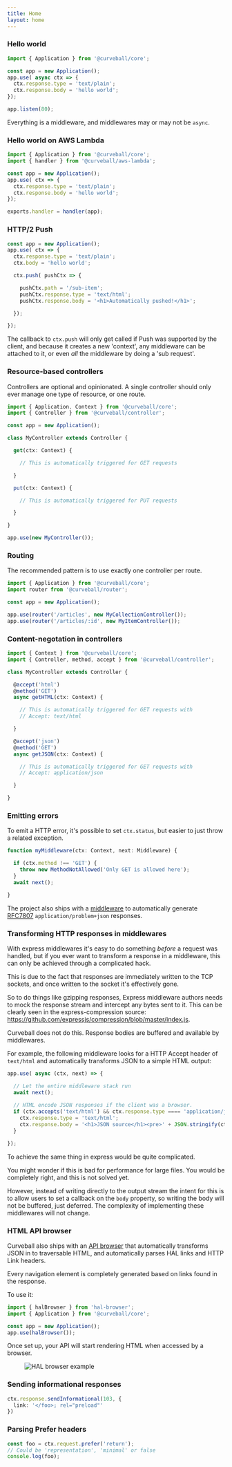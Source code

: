 ```yaml
---
title: Home
layout: home
---
```


### Hello world

```typescript
import { Application } from '@curveball/core';

const app = new Application();
app.use( async ctx => {
  ctx.response.type = 'text/plain';
  ctx.response.body = 'hello world';
});

app.listen(80);
```

Everything is a middleware, and middlewares may or may not be `async`.

### Hello world on AWS Lambda

```typescript
import { Application } from '@curveball/core';
import { handler } from '@curveball/aws-lambda';

const app = new Application();
app.use( ctx => {
  ctx.response.type = 'text/plain';
  ctx.response.body = 'hello world';
});

exports.handler = handler(app);
```

### HTTP/2 Push

```typescript
const app = new Application();
app.use( ctx => {
  ctx.response.type = 'text/plain';
  ctx.body = 'hello world';

  ctx.push( pushCtx => {

    pushCtx.path = '/sub-item';
    pushCtx.response.type = 'text/html';
    pushCtx.response.body = '<h1>Automatically pushed!</h1>';

  });

});
```

The callback to `ctx.push` will only get called if Push was supported by the
client, and because it creates a new 'context', any middleware can be attached
to it, or even *all* the middleware by doing a 'sub request'.


### Resource-based controllers

Controllers are optional and opinionated. A single controller should only ever
manage one type of resource, or one route.


```typescript
import { Application, Context } from '@curveball/core';
import { Controller } from '@curveball/controller';

const app = new Application();

class MyController extends Controller {

  get(ctx: Context) {

    // This is automatically triggered for GET requests

  }

  put(ctx: Context) {

    // This is automatically triggered for PUT requests

  }

}

app.use(new MyController());
```

### Routing

The recommended pattern is to use exactly one controller per route.

```typescript
import { Application } from '@curveball/core';
import router from '@curveball/router';

const app = new Application();

app.use(router('/articles', new MyCollectionController());
app.use(router('/articles/:id', new MyItemController());
```

### Content-negotation in controllers

```typescript
import { Context } from '@curveball/core';
import { Controller, method, accept } from '@curveball/controller';

class MyController extends Controller {

  @accept('html')
  @method('GET')
  async getHTML(ctx: Context) {

    // This is automatically triggered for GET requests with
    // Accept: text/html

  }

  @accept('json')
  @method('GET')
  async getJSON(ctx: Context) {

    // This is automatically triggered for GET requests with
    // Accept: application/json

  }

}
```

### Emitting errors

To emit a HTTP error, it's possible to set `ctx.status`, but easier to just
throw a related exception.


```typescript
function myMiddleware(ctx: Context, next: Middleware) {

  if (ctx.method !== 'GET') {
    throw new MethodNotAllowed('Only GET is allowed here');
  }
  await next();

}
```

The project also ships with a [middleware][5] to automatically generate
[RFC7807][4] `application/problem+json` responses.

### Transforming HTTP responses in middlewares

With express middlewares it's easy to do something *before* a request was
handled, but if you ever want to transform a response in a middleware, this
can only be achieved through a complicated hack.

This is due to the fact that responses are immediately written to the TCP
sockets, and once written to the socket it's effectively gone.

So to do things like gzipping responses, Express middleware authors needs to
mock the response stream and intercept any bytes sent to it. This can be
clearly seen in the express-compression source:
<https://github.com/expressjs/compression/blob/master/index.js>.

Curveball does not do this. Response bodies are buffered and available by
middlewares.

For example, the following middleware looks for a HTTP Accept header of
`text/html` and automatically transforms JSON to a simple HTML output:

```typescript
app.use( async (ctx, next) => {

  // Let the entire middleware stack run
  await next();
 
  // HTML encode JSON responses if the client was a browser.
  if (ctx.accepts('text/html') && ctx.response.type ==== 'application/json') {
    ctx.response.type = 'text/html';
    ctx.response.body = '<h1>JSON source</h1><pre>' + JSON.stringify(ctx.response.body) + '</pre>';
  }

});
```

To achieve the same thing in express would be quite complicated.

You might wonder if this is bad for performance for large files. You would be
completely right, and this is not solved yet.

However, instead of writing directly to the output stream the intent for this
is to allow users to set a callback on the `body` property, so writing the
body will not be buffered, just deferred. The complexity of implementing these
middlewares will not change.

### HTML API browser

Curveball also ships with an [API browser][6] that automatically transforms
JSON in to traversable HTML, and automatically parses HAL links and HTTP Link
headers.

Every navigation element is completely generated based on links found in the
response.

To use it:

```typescript
import { halBrowser } from 'hal-browser';
import { Application } from '@curveball/core';

const app = new Application();
app.use(halBrowser());
```

Once set up, your API will start rendering HTML when accessed by a browser.

<figure>
  <img src="/assets/posts/hal-browser.png" alt="HAL browser example" />
</figure>


### Sending informational responses

```typescript
ctx.response.sendInformational(103, {
  link: '</foo>; rel="preload"'
})
```

### Parsing Prefer headers

```typescript
const foo = ctx.request.prefer('return');
// Could be 'representation', 'minimal' or false
console.log(foo);
```

[1]: https://expressjs.com/
[2]: https://koajs.com/
[3]: https://github.com/awslabs/aws-serverless-express/blob/master/src/index.js
[4]: https://tools.ietf.org/html/rfc7807
[5]: https://github.com/curveball/problem/
[6]: https://github.com/curveball/hal-browser
[7]: https://github.com/curveball/core/issues
[8]: https://github.com/curveball
[9]: https://curveballjs.org/
[10]: https://github.com/curveball/core
[11]: https://badgateway.net/
[12]: https://github.com/curveball/a12n-server
